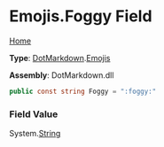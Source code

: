 # Emojis\.Foggy Field

[Home](../../../README.md)

**Type**: [DotMarkdown](../../README.md)\.[Emojis](../README.md)

**Assembly**: DotMarkdown\.dll

```csharp
public const string Foggy = ":foggy:"
```

### Field Value

System\.[String](https://docs.microsoft.com/en-us/dotnet/api/system.string)